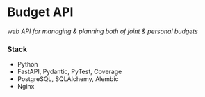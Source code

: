 # Budget API
_web API for managing & planning both of joint & personal budgets_

### Stack
* Python
* FastAPI, Pydantic, PyTest, Coverage
* PostgreSQL, SQLAlchemy, Alembic
* Nginx
